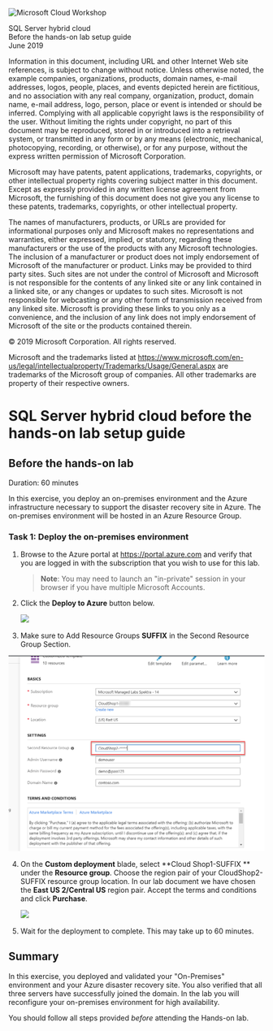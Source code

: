 ![Microsoft Cloud Workshop](https://github.com/Microsoft/MCW-Template-Cloud-Workshop/raw/master/Media/ms-cloud-workshop.png "Microsoft Cloud Workshop")

<div class="MCWHeader1">
SQL Server hybrid cloud
</div>

<div class="MCWHeader2">
Before the hands-on lab setup guide
</div>

<div class="MCWHeader3">
June 2019
</div>


Information in this document, including URL and other Internet Web site references, is subject to change without notice. Unless otherwise noted, the example companies, organizations, products, domain names, e-mail addresses, logos, people, places, and events depicted herein are fictitious, and no association with any real company, organization, product, domain name, e-mail address, logo, person, place or event is intended or should be inferred. Complying with all applicable copyright laws is the responsibility of the user. Without limiting the rights under copyright, no part of this document may be reproduced, stored in or introduced into a retrieval system, or transmitted in any form or by any means (electronic, mechanical, photocopying, recording, or otherwise), or for any purpose, without the express written permission of Microsoft Corporation.

Microsoft may have patents, patent applications, trademarks, copyrights, or other intellectual property rights covering subject matter in this document. Except as expressly provided in any written license agreement from Microsoft, the furnishing of this document does not give you any license to these patents, trademarks, copyrights, or other intellectual property.

The names of manufacturers, products, or URLs are provided for informational purposes only and Microsoft makes no representations and warranties, either expressed, implied, or statutory, regarding these manufacturers or the use of the products with any Microsoft technologies. The inclusion of a manufacturer or product does not imply endorsement of Microsoft of the manufacturer or product. Links may be provided to third party sites. Such sites are not under the control of Microsoft and Microsoft is not responsible for the contents of any linked site or any link contained in a linked site, or any changes or updates to such sites. Microsoft is not responsible for webcasting or any other form of transmission received from any linked site. Microsoft is providing these links to you only as a convenience, and the inclusion of any link does not imply endorsement of Microsoft of the site or the products contained therein.

© 2019 Microsoft Corporation. All rights reserved.

Microsoft and the trademarks listed at <https://www.microsoft.com/en-us/legal/intellectualproperty/Trademarks/Usage/General.aspx> are trademarks of the Microsoft group of companies. All other trademarks are property of their respective owners.


# SQL Server hybrid cloud before the hands-on lab setup guide 

## Before the hands-on lab

Duration: 60 minutes

In this exercise, you deploy an on-premises environment and the Azure infrastructure necessary to support the disaster recovery site in Azure. The on-premises environment will be hosted in an Azure Resource Group.

### Task 1: Deploy the on-premises environment

1. Browse to the Azure portal at <https://portal.azure.com> and verify that you are logged in with the subscription that you wish to use for this lab.

    >**Note**: You may need to launch an \"in-private\" session in your browser if you have multiple Microsoft Accounts.
    
    
    
    
2. Click the **Deploy to Azure** button below.

    <a href="https://portal.azure.com/#create/Microsoft.Template/uri/https%3A%2F%2Fraw.githubusercontent.com%2Fopsgility%2Fcw-sql-hybrid-cloud%2Fmaster%2Fazure-deploy.json" rel="nofollow">
    <img src="https://camo.githubusercontent.com/9285dd3998997a0835869065bb15e5d500475034/687474703a2f2f617a7572656465706c6f792e6e65742f6465706c6f79627574746f6e2e706e67" data-canonical-src="http://azuredeploy.net/deploybutton.png" style="max-width:100%;"></a>





3. Make sure to Add Resource Groups **SUFFIX** in the Second Resource Group Section. 

  <img
src="https://github.com/sumitmalik51/MCW-SQL-Server-hybrid-cloud-/blob/master/images/before-the-hands-on-lab/Screenshot%20(46).png">







4. On the **Custom deployment** blade, select **Cloud Shop1-SUFFIX ** under the **Resource group**. Choose the region pair of your CloudShop2-SUFFIX resource group location. In our lab document we have chosen the **East US 2/Central US** region pair. Accept the terms and conditions and click **Purchase**.

   <img src="https://github.com/sumitmalik51/MCWsqlhybridcloud-/blob/master/images/before-the-hands-on-lab/Screenshot%20(48).png">

   

5. Wait for the deployment to complete. This may take up to 60 minutes.


## Summary

In this exercise, you deployed and validated your "On-Premises" environment and your Azure disaster recovery site. You also verified that all three servers have successfully joined the domain. In the lab you will reconfigure your on-premises environment for high availability.

You should follow all steps provided *before* attending the Hands-on lab.
